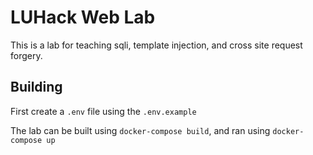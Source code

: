 # LUHack Web Lab

This is a lab for teaching sqli, template injection, and cross site request forgery.

## Building

First create a `.env` file using the `.env.example`

The lab can be built using `docker-compose build`, and ran using `docker-compose up`
